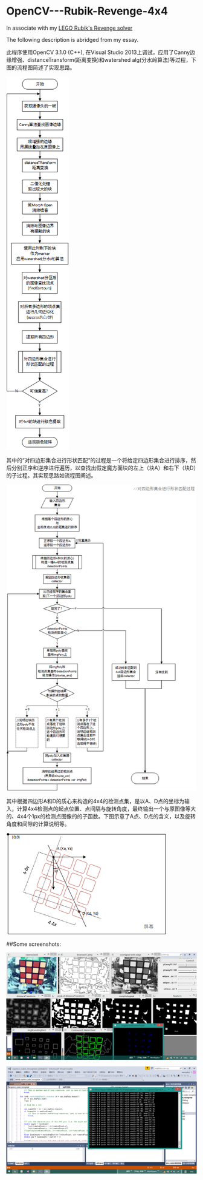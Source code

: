 # OpenCV---Rubik-Revenge-4x4

In associate with my [LEGO Rubik's Revenge solver](https://github.com/wenoptics/Rubiks-Cube-Solver---LEGO)

The following description is abridged from my essay.


  此程序使用OpenCV 3.1.0 (C++), 在Visual Studio 2013上调试，应用了Canny边缘增强、distanceTransform(距离变换)和watershed alg(分水岭算法)等过程，下图的流程图简述了实现思路。

![](https://github.com/wenoptics/OpenCV---Rubik-Revenge-4x4/blob/master/doc/opencv-overall.png?raw=true)

  其中的“对四边形集合进行形状匹配”的过程是一个将给定四边形集合进行排序，然后分别正序和逆序进行遍历，以查找出假定魔方面块的左上（块A）和右下（块D）的子过程。其实现思路如流程图阐述。

![](https://github.com/wenoptics/OpenCV---Rubik-Revenge-4x4/blob/master/doc/A-Dpaired.png?raw=true)

  其中根据四边形A和D的质心来构造的4x4的检测点集，是以A、D点的坐标为输入，计算4x4检测点的起点位置、点间隔与旋转角度，最终输出一个与原图像等大的、4x4个1px的检测点图像的的子函数。下图示意了A点、D点的含义，以及旋转角度和间隙的计算说明等。

![](https://github.com/wenoptics/OpenCV---Rubik-Revenge-4x4/blob/master/doc/A-D-pr.png?raw=true)

##Some screenshots:

![](https://github.com/wenoptics/OpenCV---Rubik-Revenge-4x4/blob/master/screenShot/20160621-newAlg-particial-0.png?raw=true)

![A-D pair debug](https://github.com/wenoptics/OpenCV---Rubik-Revenge-4x4/blob/master/screenShot/20160621-newAlg-particial-1.png?raw=true)



